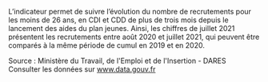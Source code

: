 <p>
L’indicateur permet de suivre l’évolution du nombre de recrutements pour les moins de 26 ans, en CDI et CDD de plus de trois mois depuis le lancement des aides du plan jeunes. Ainsi, les chiffres de juillet 2021 présentent les recrutements entre août 2020 et juillet 2021, qui peuvent être comparés à la même période de cumul en 2019 et en 2020.</p>

<p class="font-italic body-2">Source : Ministère du Travail, de l'Emploi et de l'Insertion - DARES <br> Consulter les données sur <a target="_blank" href="https://www.data.gouv.fr/fr/datasets/barometre-des-resultats-de-laction-publique/">www.data.gouv.fr</a></p>
